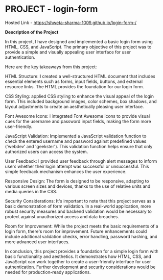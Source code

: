 # PROJECT - login-form 
Hosted Link - https://shweta-sharma-1009.github.io/login-form-/

**Description of the Project**

In this project, I have designed and implemented a basic login form using HTML, CSS, and JavaScript. The primary objective of this project was to provide a simple and visually appealing user interface for user authentication.

Here are the key takeaways from this project:

HTML Structure: I created a well-structured HTML document that includes essential elements such as forms, input fields, buttons, and external resource links. The HTML provides the foundation for our login form.

CSS Styling:  applied CSS styling to enhance the visual appeal of the login form. This included background images, color schemes, box shadows, and layout adjustments to create an aesthetically pleasing user interface.

Font Awesome Icons: I integrated Font Awesome icons to provide visual cues for the username and password input fields, making the form more user-friendly.

JavaScript Validation:  Implemented a JavaScript validation function to check the entered username and password against predefined values ('webdev' and 'geekster'). This validation function helps ensure that only authorized users can access the system.

User Feedback: I provided user feedback through alert messages to inform users whether their login attempt was successful or unsuccessful. This simple feedback mechanism enhances the user experience.

Responsive Design: The form is designed to be responsive, adapting to various screen sizes and devices, thanks to the use of relative units and media queries in the CSS.

Security Considerations: It's important to note that this project serves as a basic demonstration of form validation. In a real-world application, more robust security measures and backend validation would be necessary to protect against unauthorized access and data breaches.

Room for Improvement: While the project meets the basic requirements of a login form, there's room for improvement. Future enhancements could include additional validation checks, error handling, password hashing, and more advanced user interfaces.

In conclusion, this project provides a foundation for a simple login form with basic functionality and aesthetics. It demonstrates how HTML, CSS, and JavaScript can work together to create a user-friendly interface for user authentication. Further development and security considerations would be needed for production-ready applications.

